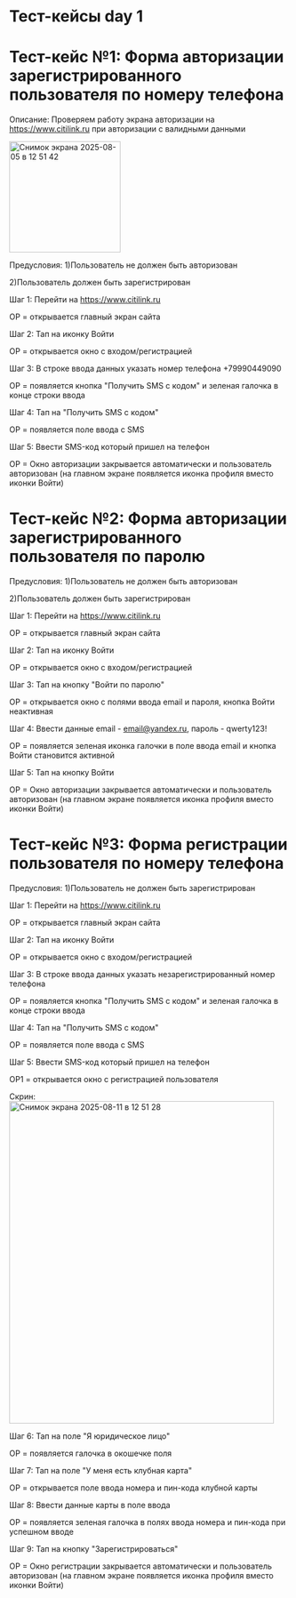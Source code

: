 # Тест-кейсы day 1

# Тест-кейс №1: Форма авторизации зарегистрированного пользователя по номеру телефона 

Описание: Проверяем работу экрана авторизации на https://www.citilink.ru при авторизации с валидными данными

<img width="200" height="200" alt="Снимок экрана 2025-08-05 в 12 51 42" src="https://github.com/user-attachments/assets/50923098-5d05-4c37-af9d-8601fe08f0e4" />

Предусловия: 1)Пользователь не должен быть авторизован

2)Пользователь должен быть зарегистрирован

Шаг 1: Перейти на https://www.citilink.ru

ОР = открывается  главный экран сайта 

Шаг 2: Тап на иконку Войти

ОР = открывается окно с входом/регистрацией 

Шаг 3: В строке ввода данных указать номер телефона +79990449090

ОР = появляется кнопка "Получить SMS с кодом" и зеленая галочка в конце строки ввода

Шаг 4: Тап на "Получить SMS с кодом"

ОР = появляется поле ввода с SMS

Шаг 5: Ввести SMS-код который пришел на телефон

ОР = Окно авторизации закрывается автоматически и пользователь авторизован (на главном экране появляется иконка профиля вместо иконки Войти)



# Тест-кейс №2: Форма авторизации зарегистрированного пользователя по паролю

Предусловия: 1)Пользователь не должен быть авторизован

2)Пользователь должен быть зарегистрирован

Шаг 1: Перейти на https://www.citilink.ru

ОР = открывается  главный экран сайта 

Шаг 2: Тап на иконку Войти

ОР = открывается окно с входом/регистрацией

Шаг 3: Тап на кнопку "Войти по паролю"

ОР = открывается окно с полями ввода email и пароля, кнопка Войти неактивная

Шаг 4: Ввести данные email - email@yandex.ru, пароль - qwerty123!

ОР = появляется зеленая иконка галочки в поле ввода email и кнопка Войти становится активной

Шаг 5: Тап на кнопку Войти

ОР = Окно авторизации закрывается автоматически и пользователь авторизован (на главном экране появляется иконка профиля вместо иконки Войти)


# Тест-кейс №3: Форма регистрации пользователя по номеру телефона

Предусловия: 1)Пользователь не должен быть зарегистрирован

Шаг 1: Перейти на https://www.citilink.ru

ОР = открывается  главный экран сайта 

Шаг 2: Тап на иконку Войти

ОР = открывается окно с входом/регистрацией 

Шаг 3: В строке ввода данных указать незарегистрированный номер телефона 

ОР = появляется кнопка "Получить SMS с кодом" и зеленая галочка в конце строки ввода

Шаг 4: Тап на "Получить SMS с кодом"

ОР = появляется поле ввода с SMS

Шаг 5: Ввести SMS-код который пришел на телефон

ОР1 = открывается окно с регистрацией пользователя

Скрин: <img width="476" height="580" alt="Снимок экрана 2025-08-11 в 12 51 28" src="https://github.com/user-attachments/assets/26625f14-96df-44a6-8c0f-2feb8070dea4" />

Шаг 6: Тап на поле "Я юридическое лицо"

ОР = появляется галочка в окошечке поля

Шаг 7: Тап на поле "У меня есть клубная карта" 

ОР = открывается поле ввода номера и пин-кода клубной карты

Шаг 8: Ввести данные карты в поле ввода

ОР = появляется зеленая галочка в полях ввода номера и пин-кода при успешном вводе

Шаг 9: Тап на кнопку "Зарегистрироваться"

ОР = Окно регистрации закрывается автоматически и пользователь авторизован (на главном экране появляется иконка профиля вместо иконки Войти)
